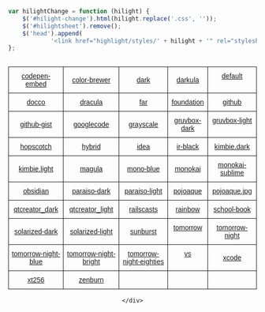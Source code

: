 ```js
var hilightChange = function (hilight) {
    $('#hilight-change').html(hilight.replace('.css', ''));
    $('#hilightsheet').remove();
    $('head').append(
            '<link href="highlight/styles/' + hilight + '" rel="stylesheet" id="hilightsheet" />');
};
```
<div id="wrapper" style="text-align: center">    
    <div id="yourdiv" style="display: inline-block;">

<div class = "center">
<style type="text/css">
    .tg  {border-collapse:collapse;border-spacing:0;}
    .tg td{font-family:Arial, sans-serif;font-size:14px;text-align:center;padding:10px 5px;border-style:solid;border-width:1px;overflow:hidden;word-break:normal;}
    .tg th{font-family:Arial, sans-serif;font-size:14px;font-weight:normal;padding:10px 5px;border-style:solid;border-width:1px;overflow:hidden;word-break:normal;}
    .tg .tg-yw4l{vertical-align:top}
</style>
<table class="tg">
    <tr>
        <td class="tg-031e"><a href="call/hilightChange('codepen-embed.css');">codepen-embed</a></td>
        <td class="tg-031e"><a href="call/hilightChange('color-brewer.css');">color-brewer</a></td>
        <td class="tg-031e"><a href="call/hilightChange('dark.css');">dark</a></td>
        <td class="tg-031e"><a href="call/hilightChange('darkula.css');">darkula</a></td>
        <td class="tg-yw4l"><a href="call/hilightChange('default.css');">default</a></td>
    </tr>
    <tr>
        <td class="tg-031e"><a href="call/hilightChange('docco.css');">docco</a></td>
        <td class="tg-031e"><a href="call/hilightChange('dracula.css');">dracula</a></td>
        <td class="tg-031e"><a href="call/hilightChange('far.css');">far</a></td>
        <td class="tg-031e"><a href="call/hilightChange('foundation.css');">foundation</a></td>
        <td class="tg-yw4l"><a href="call/hilightChange('github.css');">github</a></td>
    </tr>
    <tr>
        <td class="tg-031e"><a href="call/hilightChange('github-gist.css');">github-gist</a></td>
        <td class="tg-031e"><a href="call/hilightChange('googlecode.css');">googlecode</a></td>
        <td class="tg-031e"><a href="call/hilightChange('grayscale.css');">grayscale</a></td>
        <td class="tg-031e"><a href="call/hilightChange('gruvbox-dark.css');">gruvbox-dark</a></td>
        <td class="tg-yw4l"><a href="call/hilightChange('gruvbox-light.css');">gruvbox-light</a></td>
    </tr>
    <tr>
        <td class="tg-031e"><a href="call/hilightChange('hopscotch.css');">hopscotch</a></td>
        <td class="tg-031e"><a href="call/hilightChange('hybrid.css');">hybrid</a></td>
        <td class="tg-031e"><a href="call/hilightChange('idea.css');">idea</a></td>
        <td class="tg-031e"><a href="call/hilightChange('ir-black.css');">ir-black</a></td>
        <td class="tg-yw4l"><a href="call/hilightChange('kimbie.dark.css');">kimbie.dark</a></td>
    </tr>
    <tr>
        <td class="tg-031e"><a href="call/hilightChange('kimbie.light.css');">kimbie.light</a></td>
        <td class="tg-031e"><a href="call/hilightChange('magula.css');">magula</a></td>
        <td class="tg-031e"><a href="call/hilightChange('mono-blue.css');">mono-blue</a></td>
        <td class="tg-031e"><a href="call/hilightChange('monokai.css');">monokai</a></td>
        <td class="tg-yw4l"><a href="call/hilightChange('monokai-sublime.css');">monokai-sublime</a></td>
    </tr>
    <tr>
        <td class="tg-031e"><a href="call/hilightChange('obsidian.css');">obsidian</a></td>
        <td class="tg-031e"><a href="call/hilightChange('paraiso-dark.css');">paraiso-dark</a></td>
        <td class="tg-031e"><a href="call/hilightChange('paraiso-light.css');">paraiso-light</a></td>
        <td class="tg-031e"><a href="call/hilightChange('pojoaque.css');">pojoaque</a></td>
        <td class="tg-yw4l"><a href="call/hilightChange('pojoaque.jpg');">pojoaque.jpg</a></td>
    </tr>
    <tr>
        <td class="tg-031e"><a href="call/hilightChange('qtcreator_dark.css');">qtcreator_dark</a></td>
        <td class="tg-031e"><a href="call/hilightChange('qtcreator_light.css');">qtcreator_light</a></td>
        <td class="tg-031e"><a href="call/hilightChange('railscasts.css');">railscasts</a></td>
        <td class="tg-031e"><a href="call/hilightChange('rainbow.css');">rainbow</a></td>
        <td class="tg-yw4l"><a href="call/hilightChange('school-book.css');">school-book</a></td>
    </tr>
    <tr>
        <td class="tg-031e"><a href="call/hilightChange('solarized-dark.css');">solarized-dark</a></td>
        <td class="tg-031e"><a href="call/hilightChange('solarized-light.css');">solarized-light</a></td>
        <td class="tg-031e"><a href="call/hilightChange('sunburst.css');">sunburst</a></td>
        <td class="tg-yw4l"><a href="call/hilightChange('tomorrow.css');">tomorrow</a></td>
        <td class="tg-031e"><a href="call/hilightChange('tomorrow-night.css');">tomorrow-night</a></td>
    </tr>
    <tr>
        <td class="tg-031e"><a href="call/hilightChange('tomorrow-night-blue.css');">tomorrow-night-blue</a></td>
        <td class="tg-031e"><a href="call/hilightChange('tomorrow-night-bright.css');">tomorrow-night-bright</a></td>
        <td class="tg-031e"><a href="call/hilightChange('tomorrow-night-eighties.css');">tomorrow-night-eighties</a></td>
        <td class="tg-yw4l"><a href="call/hilightChange('vs.css');">vs</a></td>
        <td class="tg-031e"><a href="call/hilightChange('xcode.css');">xcode</a></td>
    </tr>
    <tr>
        <td class="tg-031e"><a href="call/hilightChange('xt256.css');">xt256</a></td>
        <td class="tg-031e"><a href="call/hilightChange('zenburn.css');">zenburn</a></td>
        <td class="tg-031e"><a href="call/hilightChange('');"></a></td>
        <td class="tg-yw4l"><a href="call/hilightChange('');"></a></td>
        <td class="tg-yw4l"><a href="call/hilightChange('');"></a></td>
    </tr>
</table>

    </div>
</div>

